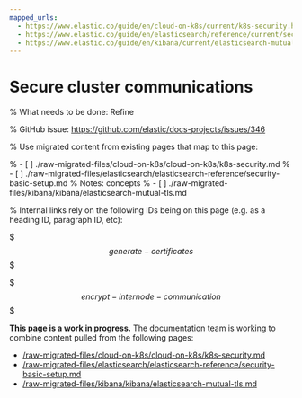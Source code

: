 ```yaml
---
mapped_urls:
  - https://www.elastic.co/guide/en/cloud-on-k8s/current/k8s-security.html
  - https://www.elastic.co/guide/en/elasticsearch/reference/current/security-basic-setup.html
  - https://www.elastic.co/guide/en/kibana/current/elasticsearch-mutual-tls.html
---
```


# Secure cluster communications

% What needs to be done: Refine

% GitHub issue: https://github.com/elastic/docs-projects/issues/346

% Use migrated content from existing pages that map to this page:

% - [ ] ./raw-migrated-files/cloud-on-k8s/cloud-on-k8s/k8s-security.md
% - [ ] ./raw-migrated-files/elasticsearch/elasticsearch-reference/security-basic-setup.md
%      Notes: concepts
% - [ ] ./raw-migrated-files/kibana/kibana/elasticsearch-mutual-tls.md

% Internal links rely on the following IDs being on this page (e.g. as a heading ID, paragraph ID, etc):

$$$generate-certificates$$$

$$$encrypt-internode-communication$$$

**This page is a work in progress.** The documentation team is working to combine content pulled from the following pages:

* [/raw-migrated-files/cloud-on-k8s/cloud-on-k8s/k8s-security.md](/raw-migrated-files/cloud-on-k8s/cloud-on-k8s/k8s-security.md)
* [/raw-migrated-files/elasticsearch/elasticsearch-reference/security-basic-setup.md](/raw-migrated-files/elasticsearch/elasticsearch-reference/security-basic-setup.md)
* [/raw-migrated-files/kibana/kibana/elasticsearch-mutual-tls.md](/raw-migrated-files/kibana/kibana/elasticsearch-mutual-tls.md)